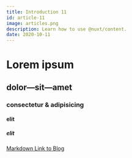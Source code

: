 ```yaml
---
title: Introduction 11
id: article-11
image: articles.png
description: Learn how to use @nuxt/content.
date: 2020-10-11
---
```


# Lorem ipsum
## dolor—sit—amet
### consectetur &amp; adipisicing
#### elit
##### elit

[Markdown Link to Blog](/articles)
